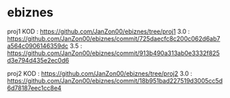 # ebiznes

proj1
KOD : https://github.com/JanZon00/ebiznes/tree/proj1
3.0 : https://github.com/JanZon00/ebiznes/commit/725daecfc8c200c062d6ab7a564c0906146359dc
3.5 : https://github.com/JanZon00/ebiznes/commit/913b490a313ab0e3332f825d3e794d435e2ec0d6

proj2
KOD : https://github.com/JanZon00/ebiznes/tree/proj2
3.0 : https://github.com/JanZon00/ebiznes/commit/18b951bad227519d3005cc5d6d78187eec1cc8e4